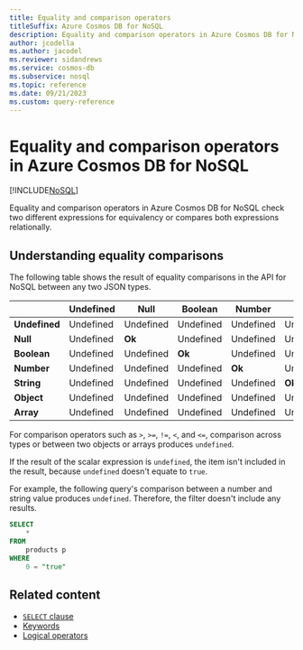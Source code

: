 ```yaml
---
title: Equality and comparison operators
titleSuffix: Azure Cosmos DB for NoSQL
description: Equality and comparison operators in Azure Cosmos DB for NoSQL check two different expressions for equivalency or compares both expressions relationally.
author: jcodella
ms.author: jacodel
ms.reviewer: sidandrews
ms.service: cosmos-db
ms.subservice: nosql
ms.topic: reference
ms.date: 09/21/2023
ms.custom: query-reference
---
```


# Equality and comparison operators in Azure Cosmos DB for NoSQL

[!INCLUDE[NoSQL](../../includes/appliesto-nosql.md)]

Equality and comparison operators in Azure Cosmos DB for NoSQL check two different expressions for equivalency or compares both expressions relationally.

## Understanding equality comparisons

The following table shows the result of equality comparisons in the API for NoSQL between any two JSON types.

| | **Undefined** | Null | Boolean | Number | String | Object | Array |
| --- | --- | --- | --- | --- | --- | --- | --- |
| **Undefined** | Undefined | Undefined | Undefined | Undefined | Undefined | Undefined | Undefined |
| **Null** | Undefined | **Ok** | Undefined | Undefined | Undefined | Undefined | Undefined |
| **Boolean** | Undefined | Undefined | **Ok** | Undefined | Undefined | Undefined | Undefined |
| **Number** | Undefined | Undefined | Undefined | **Ok** | Undefined | Undefined | Undefined |
| **String** | Undefined | Undefined | Undefined | Undefined | **Ok** | Undefined | Undefined |
| **Object** | Undefined | Undefined | Undefined | Undefined | Undefined | **Ok** | Undefined |
| **Array** | Undefined | Undefined | Undefined | Undefined | Undefined | Undefined | **Ok** |

For comparison operators such as ``>``, ``>=``, ``!=``, ``<``, and ``<=``, comparison across types or between two objects or arrays produces ``undefined``.

If the result of the scalar expression is ``undefined``, the item isn't included in the result, because ``undefined`` doesn't equate to ``true``.

For example, the following query's comparison between a number and string value produces ``undefined``. Therefore, the filter doesn't include any results.

```sql
SELECT
    *
FROM
    products p
WHERE 
    0 = "true"
```

## Related content

- [``SELECT`` clause](select.md)
- [Keywords](keywords.md)
- [Logical operators](logical-operators.md)
